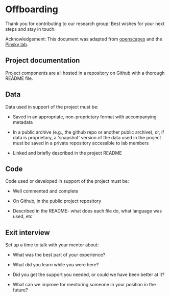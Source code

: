 # Offboarding

Thank you for contributing to our research group! Best wishes for your next steps and stay in touch.

Acknowledgement: This document was adapted from [openscapes](https://www.openscapes.org/) and the [Pinsky lab](https://github.com/pinskylab/how_we_work/blob/master/offboarding.md).

## Project documentation
Project components are all hosted in a repository on Github with a thorough README file.

## Data
Data used in support of the project must be:
* Saved in an appropriate, non-proprietary format with accompanying metadata

* In a public archive (e.g., the github repo or another public archive), or, if data is proprietary, a 'snapshot' version of the data used in the project must be saved in a private repository accessible to lab members

* Linked and briefly described in the project README

## Code
Code used or developed in support of the project must be:
* Well commented and complete

* On Github, in the public project repository

* Described in the README- what does each file do, what language was used, etc

## Exit interview
Set up a time to talk with your mentor about:

* What was the best part of your experience?

* What did you learn while you were here?

* Did you get the support you needed, or could we have been better at it?

* What can we improve for mentoring someone in your position in the future?

